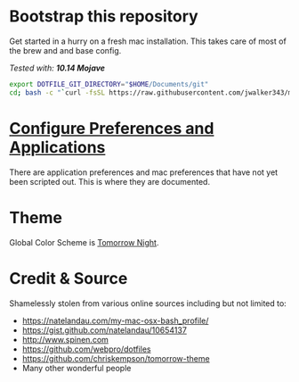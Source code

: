 # Bootstrap this repository
Get started in a hurry on a fresh mac installation. This takes care of most of the brew and and base config.

_Tested with: **10.14 Mojave**_

```bash
export DOTFILE_GIT_DIRECTORY="$HOME/Documents/git"
cd; bash -c "`curl -fsSL https://raw.githubusercontent.com/jwalker343/my-dot-files/master/install.sh`"
```

# [Configure Preferences and Applications](application_preferences.md)
There are application preferences and mac preferences that have not yet been scripted out. This is where they are documented.

# Theme
Global Color Scheme is [Tomorrow Night](https://github.com/chriskempson/tomorrow-theme). 

# Credit & Source
Shamelessly stolen from various online sources including but not limited to:
- https://natelandau.com/my-mac-osx-bash_profile/
- https://gist.github.com/natelandau/10654137
- http://www.spinen.com
- https://github.com/webpro/dotfiles
- https://github.com/chriskempson/tomorrow-theme
- Many other wonderful people
